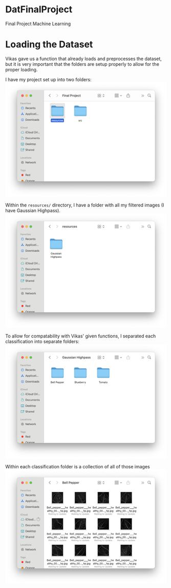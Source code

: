 # DatFinalProject
Final Project Machine Learning

# Loading the Dataset
Vikas gave us a function that already loads and preprocesses the dataset, but it is very important that the folders are setup properly to allow for the proper loading.

I have my project set up into two folders:  
![Tux, the Linux mascot](resources/ProjectDir.png)

Within the `resources/` directory, I have a folder with all my filtered images (I have Gaussian Highpass).  
![Tux, the Linux mascot](resources/ResourcesDir.png)

To allow for compatability with Vikas' given functions, I separated each classification into separate folders:  
![Tux, the Linux mascot](resources/FilterDir.png)

Within each classification folder is a collection of all of those images  
![Tux, the Linux mascot](resources/ClassificationDir.png)
